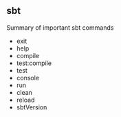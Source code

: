 # 

## sbt
Summary of important sbt commands
- exit
- help
- compile
- test:compile
- test
- console
- run
- clean
- reload
- sbtVersion
